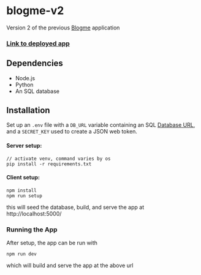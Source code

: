 # blogme-v2

Version 2 of the previous [Blogme](https://github.com/yogs0ddhoth/blogme) application

### [Link to deployed app](https://yogs0ddhoth-blogme-v2.herokuapp.com/)

## Dependencies
* Node.js
* Python
* An SQL database

## Installation
Set up an ```.env``` file with a ```DB_URL``` variable containing an SQL [Database URL](https://docs.sqlalchemy.org/en/14/core/engines.html#database-urls), and a ```SECRET_KEY``` used to create a JSON web token.

#### Server setup:
```
// activate venv, command varies by os
pip install -r requirements.txt 
```

#### Client setup:
```
npm install
npm run setup   
```
this will seed the database, build, and serve the app at http://localhost:5000/ 

### Running the App 
After setup, the app can be run with
```
npm run dev
```
which will build and serve the app at the above url